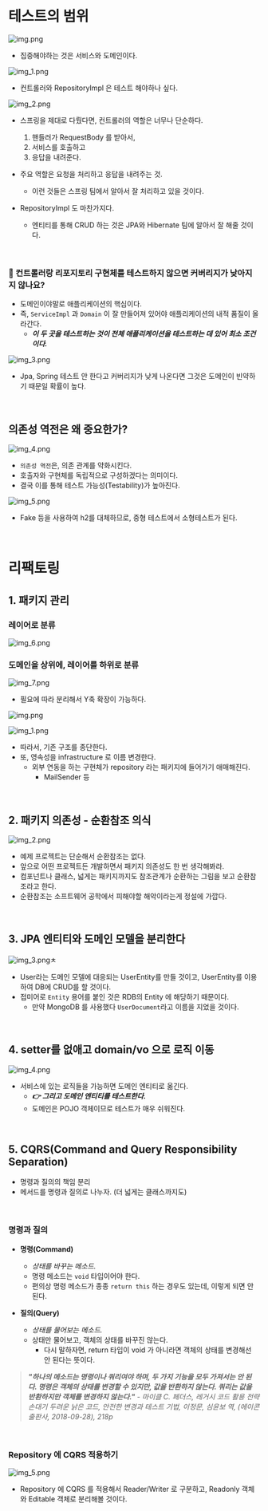 # 테스트의 범위

![img.png](img/img2/img.png)

- 집중해야하는 것은 서비스와 도메인이다.

![img_1.png](img/img2/img_1.png)

- 컨트롤러와 RepositoryImpl 은 테스트 해야하나 싶다.

![img_2.png](img/img2/img_2.png)

- 스프링을 제대로 다뤘다면, 컨트롤러의 역할은 너무나 단순하다.
  1. 핸들러가 RequestBody 를 받아서,
  2. 서비스를 호출하고
  3. 응답을 내려준다.

- 주요 역할은 요청을 처리하고 응답을 내려주는 것. 
  - 이런 것들은 스프링 팀에서 알아서 잘 처리하고 있을 것이다.


- RepositoryImpl 도 마찬가지다.
  - 엔티티를 통해 CRUD 하는 것은 JPA와 Hibernate 팀에 알아서 잘 해줄 것이다.

<br>

###  🤔 컨트롤러랑 리포지토리 구현체를 테스트하지 않으면 커버리지가 낮아지지 않나요?

- 도메인이야말로 애플리케이션의 핵심이다.
- 즉, `ServiceImpl` 과 `Domain` 이 잘 만들어져 있어야 애플리케이션의 내적 품질이 올라간다.
  - _**이 두 곳을 테스트하는 것이 전체 애플리케이션을 테스트하는 데 있어 최소 조건이다.**_

![img_3.png](img/img2/img_3.png)

- Jpa, Spring 테스트 안 한다고 커버리지가 낮게 나온다면 그것은 도메인이 빈약하기 때문일 확률이 높다.


<br>

## 의존성 역전은 왜 중요한가?

![img_4.png](img/img2/img_4.png)

- `의존성 역전`은, 의존 관계를 약화시킨다.
- 호출자와 구현체를 독립적으로 구성하겠다는 의미이다.
- 결국 이를 통해 테스트 가능성(Testability)가 높아진다.

![img_5.png](img/img2/img_5.png)

- Fake 등을 사용하여 h2를 대체하므로, 중형 테스트에서 소형테스트가 된다.

<br>

# 리팩토링

## 1. 패키지 관리

### 레이어로 분류

![img_6.png](img/img2/img_6.png)

### 도메인을 상위에, 레이어를 하위로 분류

![img_7.png](img/img2/img_7.png)

- 필요에 따라 분리해서 Y축 확장이 가능하다.

![img.png](img/img4/img.png)

![img_1.png](img/img4/img_1.png)

- 따라서, 기존 구조를 종단한다.
- 또, 영속성을 infrastructure 로 이름 변경한다.
  - 외부 연동을 하는 구현체가 repository 라는 패키지에 들어가기 애매해진다.
    - MailSender 등

<br>


## 2. 패키지 의존성 - 순환참조 의식

![img_2.png](img/img4/img_2.png)

- 예제 프로젝트는 단순해서 순환참조는 없다.
- 앞으로 어떤 프로젝트든 개발하면서 패키지 의존성도 한 번 생각해봐라.
- 컴포넌트나 클래스, 넓게는 패키지까지도 참조관계가 순환하는 그림을 보고 순환참조라고 한다.
- 순환참조는 소프트웨어 공학에서 피해야할 해악이라는게 정설에 가깝다.

<br>


## 3. JPA 엔티티와 도메인 모델을 분리한다

![img_3.png](img/img4/img_3.png)ㅊ

- User라는 도메인 모델에 대응되는 UserEntity를 만들 것이고, UserEntity를 이용하여 DB에 CRUD를 할 것이다.
- 접미어로 `Entity` 용어를 붙인 것은 RDB의 Entity 에 해당하기 때문이다.
  - 만약 MongoDB 를 사용했다 `UserDocument`라고 이름을 지었을 것이다.


<br>

## 4. setter를 없애고 domain/vo 으로 로직 이동

![img_4.png](img/img4/img_4.png)

- 서비스에 있는 로직들을 가능하면 도메인 엔티티로 옮긴다.
  - **_👉 그리고 도메인 엔티티를 테스트한다._**
  - 도메인은 POJO 객체이므로 테스트가 매우 쉬워진다.

<br>

## 5. CQRS(Command and Query Responsibility Separation)

- 명령과 질의의 책임 분리
- 메서드를 명령과 질의로 나누자. (더 넓게는 클래스까지도)

<br>

### 명령과 질의

- **명령(Command)**
  - _상태를 바꾸는 메소드._
  - 명령 메소드는 `void` 타입이어야 한다.
  - 편의상 명령 메소드가 종종 `return this` 하는 경우도 있는데, 이렇게 되면 안 된다.
    

- **질의(Query)**
  - _상태를 물어보는 메소드._
  - 상태만 물어보고, 객체의 상태를 바꾸진 않는다.
    - 다시 말하자면, return 타입이 void 가 아니라면 객체의 상태를 변경해선 안 된다는 뜻이다.

> **_"하나의 메소드는 명령이나 쿼리여야 하며, 두 가지 기능을 모두 가져서는 안 된다. 명령은 객체의 상태를 변경할 수 있지만, 값을 반환하지 않는다. 쿼리는 값을 반환하지만 객체를 변경하지 않는다."_** _- 마이클 C. 페더스, 레거시 코드 활용 전략 손대기 두려운 낡은 코드, 안전한 변경과 테스트 기법, 이정문, 심윤보 역, (에이콘출판사, 2018-09-28), 218p_

<br>

### Repository 에 CQRS 적용하기 

![img_5.png](img/img4/img_5.png)

- Repository 에 CQRS 를 적용해서 Reader/Writer 로 구분하고, Readonly 객체와 Editable 객체로 분리해볼 것이다.